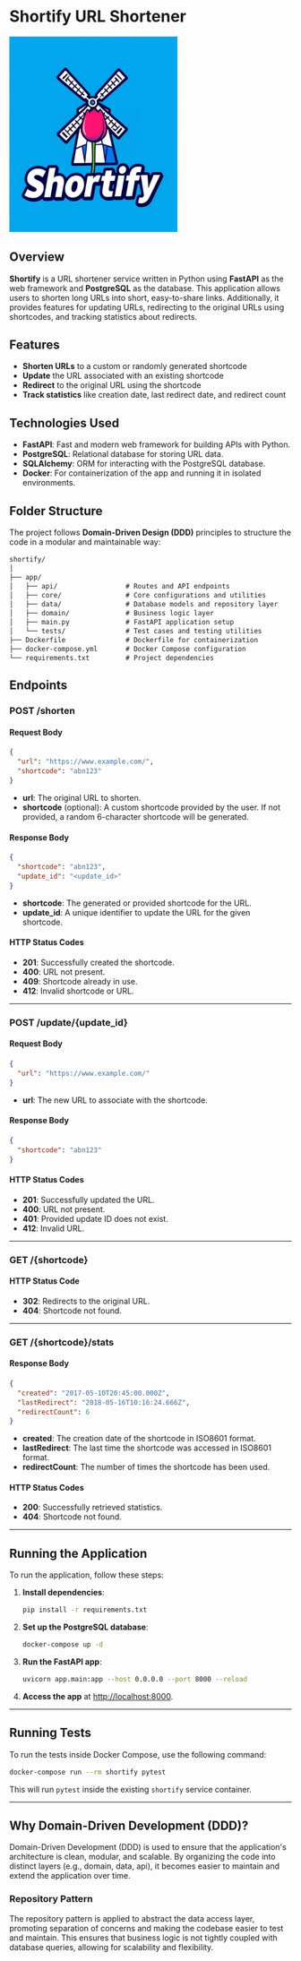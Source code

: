 # Shortify URL Shortener

<img src="assets/shortify_logo.jpeg" alt="shortify_logo" width="300">

## Overview

**Shortify** is a URL shortener service written in Python using **FastAPI** as the web framework and **PostgreSQL** as the database. This application allows users to shorten long URLs into short, easy-to-share links. Additionally, it provides features for updating URLs, redirecting to the original URLs using shortcodes, and tracking statistics about redirects.

## Features

- **Shorten URLs** to a custom or randomly generated shortcode
- **Update** the URL associated with an existing shortcode
- **Redirect** to the original URL using the shortcode
- **Track statistics** like creation date, last redirect date, and redirect count

## Technologies Used

- **FastAPI**: Fast and modern web framework for building APIs with Python.
- **PostgreSQL**: Relational database for storing URL data.
- **SQLAlchemy**: ORM for interacting with the PostgreSQL database.
- **Docker**: For containerization of the app and running it in isolated environments.

## Folder Structure

The project follows **Domain-Driven Design (DDD)** principles to structure the code in a modular and maintainable way:

```
shortify/
│
├── app/
│   ├── api/                 # Routes and API endpoints
│   ├── core/                # Core configurations and utilities
│   ├── data/                # Database models and repository layer
│   ├── domain/              # Business logic layer
│   ├── main.py              # FastAPI application setup
│   └── tests/               # Test cases and testing utilities
├── Dockerfile               # Dockerfile for containerization
├── docker-compose.yml       # Docker Compose configuration
└── requirements.txt         # Project dependencies
```

## Endpoints

### POST /shorten

#### Request Body

```json
{
  "url": "https://www.example.com/",
  "shortcode": "abn123"
}
```

- **url**: The original URL to shorten.
- **shortcode** (optional): A custom shortcode provided by the user. If not provided, a random 6-character shortcode will be generated.

#### Response Body

```json
{
  "shortcode": "abn123",
  "update_id": "<update_id>"
}
```

- **shortcode**: The generated or provided shortcode for the URL.
- **update_id**: A unique identifier to update the URL for the given shortcode.

#### HTTP Status Codes

- **201**: Successfully created the shortcode.
- **400**: URL not present.
- **409**: Shortcode already in use.
- **412**: Invalid shortcode or URL.

---

### POST /update/{update_id}

#### Request Body

```json
{
  "url": "https://www.example.com/"
}
```

- **url**: The new URL to associate with the shortcode.

#### Response Body

```json
{
  "shortcode": "abn123"
}
```

#### HTTP Status Codes

- **201**: Successfully updated the URL.
- **400**: URL not present.
- **401**: Provided update ID does not exist.
- **412**: Invalid URL.

---

### GET /{shortcode}

#### HTTP Status Code

- **302**: Redirects to the original URL.
- **404**: Shortcode not found.

---

### GET /{shortcode}/stats

#### Response Body

```json
{
  "created": "2017-05-10T20:45:00.000Z",
  "lastRedirect": "2018-05-16T10:16:24.666Z",
  "redirectCount": 6
}
```

- **created**: The creation date of the shortcode in ISO8601 format.
- **lastRedirect**: The last time the shortcode was accessed in ISO8601 format.
- **redirectCount**: The number of times the shortcode has been used.

#### HTTP Status Codes

- **200**: Successfully retrieved statistics.
- **404**: Shortcode not found.

---

## Running the Application

To run the application, follow these steps:

1. **Install dependencies**:

   ```bash
   pip install -r requirements.txt
   ```

2. **Set up the PostgreSQL database**:

   ```bash
   docker-compose up -d
   ```

3. **Run the FastAPI app**:

   ```bash
   uvicorn app.main:app --host 0.0.0.0 --port 8000 --reload
   ```

4. **Access the app** at [http://localhost:8000](http://localhost:8000).

---

## Running Tests

To run the tests inside Docker Compose, use the following command:

```bash
docker-compose run --rm shortify pytest
```

This will run `pytest` inside the existing `shortify` service container.

---

## Why Domain-Driven Development (DDD)?

Domain-Driven Development (DDD) is used to ensure that the application's architecture is clean, modular, and scalable. By organizing the code into distinct layers (e.g., domain, data, api), it becomes easier to maintain and extend the application over time. 

### Repository Pattern

The repository pattern is applied to abstract the data access layer, promoting separation of concerns and making the codebase easier to test and maintain. This ensures that business logic is not tightly coupled with database queries, allowing for scalability and flexibility.
